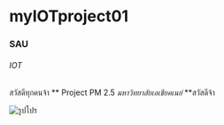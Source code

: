 # myIOTproject01
### SAU
###### IOT
สวัสดีทุกคนจ้า
** Project PM 2.5 *มหาวิทยาลัยเอเชียคเนย์* **สวัสดีจ้า



![รูปโปร](https://i.ibb.co/T1QYBRR/icon.jpg)
